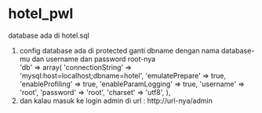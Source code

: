 hotel_pwl
=========
database ada di hotel.sql 

1. config database ada di protected ganti dbname dengan nama database-mu dan username dan password root-nya   
     'db' => array(
            'connectionString' => 'mysql:host=localhost;dbname=hotel',
            'emulatePrepare' => true,
            'enableProfiling' => true,
            'enableParamLogging' => true,
            'username' => 'root',
            'password' => 'root',
            'charset' => 'utf8',
        ),   
2. dan kalau masuk ke login admin di url : http://url-nya/admin
